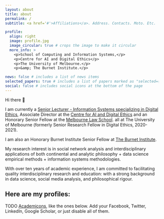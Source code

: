 ```yaml
---
layout: about
title: about
permalink: /
subtitle: <a href='#'>Affiliations</a>. Address. Contacts. Moto. Etc.

profile:
  align: right
  image: profile.jpg
  image_circular: true # crops the image to make it circular
  more_info: >
    <p>School of Computing and Information Systems,</p>
    <p>Centre for AI and Digital Ethics</p>
    <p>The University of Melbourne.</p>
    <p>&amp; The Burnet Institute.</p>

news: false # includes a list of news items
selected_papers: true # includes a list of papers marked as "selected={true}"
social: false # includes social icons at the bottom of the page
---
```


Hi there 👋 

I am currently a [Senior Lecturer - Information Systems specializing in Digital Ethics](https://findanexpert.unimelb.edu.au/profile/862627-marc-cheong),
Associate Director at the [Centre for AI and Digital Ethics](https://www.unimelb.edu.au/caide/people)
and an Honorary Senior Fellow at the [Melbourne Law School](https://law.unimelb.edu.au/about/staff#honoraries).
all at The University of Melbourne (formerly Senior Research Fellow in Digital Ethics, 2020-2021).

I am also an Honorary Burnet Institute Senior Fellow at [The Burnet Institute](https://burnet.edu.au/).

My research interest is in social network analysis and interdisciplinary applications of both continental and analytic philosophy + data science empirical methods + information systems methodologies.
  
With over ten years of academic experience, I am committed to facilitating quality interdisciplinary research and education: with a strong background in data science, social media analysis, and philosophical rigour.

## Here are my profiles:
TODO
[Academicons](https://jpswalsh.github.io/academicons/), like the ones below. Add your Facebook, Twitter, LinkedIn, Google Scholar, or just disable all of them.

